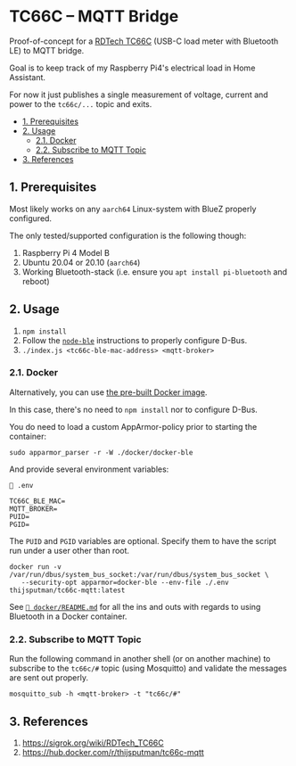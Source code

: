 # TC66C – MQTT Bridge

Proof-of-concept for a
[RDTech TC66C](https://www.aliexpress.com/item/32968303350.html) (USB-C load
meter with Bluetooth LE) to MQTT bridge.

Goal is to keep track of my Raspberry Pi4's electrical load in Home Assistant.

For now it just publishes a single measurement of voltage, current and power to
the `tc66c/...` topic and exits.

- [1. Prerequisites](#1-prerequisites)
- [2. Usage](#2-usage)
  - [2.1. Docker](#21-docker)
  - [2.2. Subscribe to MQTT Topic](#22-subscribe-to-mqtt-topic)
- [3. References](#3-references)

## 1. Prerequisites

Most likely works on any `aarch64` Linux-system with BlueZ properly configured.

The only tested/supported configuration is the following though:

1. Raspberry Pi 4 Model B
2. Ubuntu 20.04 or 20.10 (`aarch64`)
3. Working Bluetooth-stack (i.e. ensure you `apt install pi-bluetooth` and
   reboot)

## 2. Usage

1. `npm install`
2. Follow the [`node-ble`](https://github.com/chrvadala/node-ble) instructions
   to properly configure D-Bus.
3. `./index.js <tc66c-ble-mac-address> <mqtt-broker>`

### 2.1. Docker

Alternatively, you can use
[the pre-built Docker image](https://hub.docker.com/r/thijsputman/tc66c-mqtt).

In this case, there's no need to `npm install` nor to configure D-Bus.

You do need to load a custom AppArmor-policy prior to starting the container:

```shell
sudo apparmor_parser -r -W ./docker/docker-ble
```

And provide several environment variables:

`📄 .env`

```shell
TC66C_BLE_MAC=
MQTT_BROKER=
PUID=
PGID=
```

The `PUID` and `PGID` variables are optional. Specify them to have the script
run under a user other than root.

```shell
docker run -v /var/run/dbus/system_bus_socket:/var/run/dbus/system_bus_socket \
   --security-opt apparmor=docker-ble --env-file ./.env thijsputman/tc66c-mqtt:latest
```

See [`📄 docker/README.md`](./docker/README.md) for all the ins and outs with
regards to using Bluetooth in a Docker container.

### 2.2. Subscribe to MQTT Topic

Run the following command in another shell (or on another machine) to subscribe
to the `tc66c/#` topic (using Mosquitto) and validate the messages are sent out
properly.

```shell
mosquitto_sub -h <mqtt-broker> -t "tc66c/#"
```

## 3. References

1. https://sigrok.org/wiki/RDTech_TC66C
2. https://hub.docker.com/r/thijsputman/tc66c-mqtt
